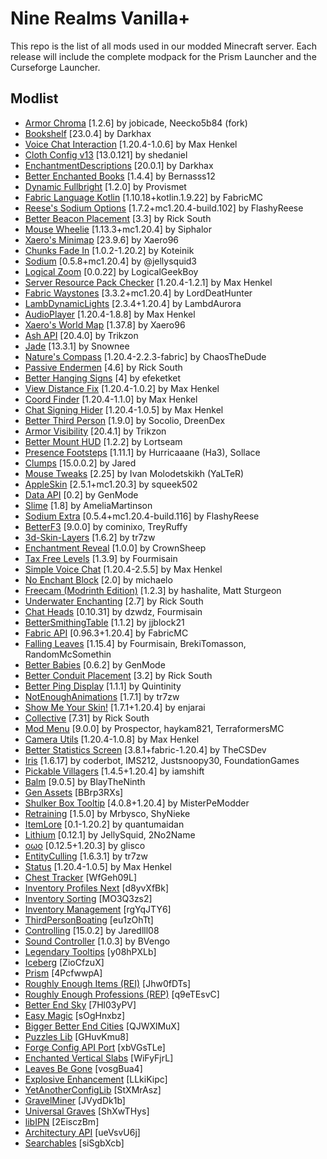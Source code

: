 # Nine Realms Vanilla+

This repo is the list of all mods used in our modded Minecraft server.
Each release will include the complete modpack for the Prism Launcher and the Curseforge Launcher.

## Modlist

- [Armor Chroma](https://modrinth.com/mod/pJnbPs9G) [1.2.6] by jobicade, Neecko5b84 (fork)
- [Bookshelf](https://modrinth.com/mod/uy4Cnpcm) [23.0.4] by Darkhax
- [Voice Chat Interaction](https://modrinth.com/mod/qsSP2ZZ0) [1.20.4-1.0.6] by Max Henkel
- [Cloth Config v13](https://modrinth.com/mod/9s6osm5g) [13.0.121] by shedaniel
- [EnchantmentDescriptions](https://modrinth.com/mod/UVtY3ZAC) [20.0.1] by Darkhax
- [Better Enchanted Books](https://modrinth.com/mod/yjpXhps7) [1.4.4] by Bernasss12
- [Dynamic Fullbright](https://modrinth.com/mod/tF7P4IlX) [1.2.0] by Provismet
- [Fabric Language Kotlin](https://modrinth.com/mod/Ha28R6CL) [1.10.18+kotlin.1.9.22] by FabricMC
- [Reese's Sodium Options](https://modrinth.com/mod/Bh37bMuy) [1.7.2+mc1.20.4-build.102] by FlashyReese
- [Better Beacon Placement](https://modrinth.com/mod/GOKA9KZY) [3.3] by Rick South
- [Mouse Wheelie](https://modrinth.com/mod/u5Ic2U1u) [1.13.3+mc1.20.4] by Siphalor
- [Xaero's Minimap](https://modrinth.com/mod/JkSi2Fzx) [23.9.6] by Xaero96
- [Chunks Fade In](https://modrinth.com/mod/JaNmzvA8) [1.0.2-1.20.2] by Koteinik
- [Sodium](https://modrinth.com/mod/AANobbMI) [0.5.8+mc1.20.4] by @jellysquid3
- [Logical Zoom](https://modrinth.com/mod/8bOImuGU) [0.0.22] by LogicalGeekBoy
- [Server Resource Pack Checker](https://modrinth.com/mod/fCpuZIcM) [1.20.4-1.2.1] by Max Henkel
- [Fabric Waystones](https://modrinth.com/mod/sTZr7NVo) [3.3.2+mc1.20.4] by LordDeatHunter
- [LambDynamicLights](https://modrinth.com/mod/yBW8D80W) [2.3.4+1.20.4] by LambdAurora
- [AudioPlayer](https://modrinth.com/mod/SRlzjEBS) [1.20.4-1.8.8] by Max Henkel
- [Xaero's World Map](https://modrinth.com/mod/NcUtCpym) [1.37.8] by Xaero96
- [Ash API](https://modrinth.com/mod/Q8xUICr6) [20.4.0] by Trikzon
- [Jade](https://modrinth.com/mod/nvQzSEkH) [13.3.1] by Snownee
- [Nature's Compass](https://modrinth.com/mod/fPetb5Kh) [1.20.4-2.2.3-fabric] by ChaosTheDude
- [Passive Endermen](https://modrinth.com/mod/N7UFQA9x) [4.6] by Rick South
- [Better Hanging Signs](https://modrinth.com/mod/l6VVh2KR) [4] by efeketket
- [View Distance Fix](https://modrinth.com/mod/nxrXbh5K) [1.20.4-1.0.2] by Max Henkel
- [Coord Finder](https://modrinth.com/mod/kPkTtp4N) [1.20.4-1.1.0] by Max Henkel
- [Chat Signing Hider](https://modrinth.com/mod/6KrNtW32) [1.20.4-1.0.5] by Max Henkel
- [Better Third Person](https://modrinth.com/mod/G1s2WpNo) [1.9.0] by Socolio, DreenDex
- [Armor Visibility](https://modrinth.com/mod/kvPlmCLX) [20.4.1] by Trikzon
- [Better Mount HUD](https://modrinth.com/mod/kqJFAPU9) [1.2.2] by Lortseam
- [Presence Footsteps](https://modrinth.com/mod/rcTfTZr3) [1.11.1] by Hurricaaane (Ha3), Sollace
- [Clumps](https://modrinth.com/mod/Wnxd13zP) [15.0.0.2] by Jared
- [Mouse Tweaks](https://modrinth.com/mod/aC3cM3Vq) [2.25] by Ivan Molodetskikh (YaLTeR)
- [AppleSkin](https://modrinth.com/mod/EsAfCjCV) [2.5.1+mc1.20.3] by squeek502
- [Data API](https://modrinth.com/mod/ZS3lIxKu) [0.2] by GenMode
- [Slime](https://modrinth.com/mod/qpnMRvwM) [1.8] by AmeliaMartinson
- [Sodium Extra](https://modrinth.com/mod/PtjYWJkn) [0.5.4+mc1.20.4-build.116] by FlashyReese
- [BetterF3](https://modrinth.com/mod/8shC1gFX) [9.0.0] by cominixo, TreyRuffy
- [3d-Skin-Layers](https://modrinth.com/mod/zV5r3pPn) [1.6.2] by tr7zw
- [Enchantment Reveal](https://modrinth.com/mod/Xht4wlLG) [1.0.0] by CrownSheep
- [Tax Free Levels](https://modrinth.com/mod/jCBrrLTs) [1.3.9] by Fourmisain
- [Simple Voice Chat](https://modrinth.com/mod/9eGKb6K1) [1.20.4-2.5.5] by Max Henkel
- [No Enchant Block](https://modrinth.com/mod/wP2OLp8w) [2.0] by michaelo
- [Freecam (Modrinth Edition)](https://modrinth.com/mod/XeEZ3fK2) [1.2.3] by hashalite, Matt Sturgeon
- [Underwater Enchanting](https://modrinth.com/mod/e8JtTY4h) [2.7] by Rick South
- [Chat Heads](https://modrinth.com/mod/Wb5oqrBJ) [0.10.31] by dzwdz, Fourmisain
- [BetterSmithingTable](https://modrinth.com/mod/Vt8TI045) [1.1.2] by jjblock21
- [Fabric API](https://modrinth.com/mod/P7dR8mSH) [0.96.3+1.20.4] by FabricMC
- [Falling Leaves](https://modrinth.com/mod/WhbRG4iK) [1.15.4] by Fourmisain, BrekiTomasson, RandomMcSomethin
- [Better Babies](https://modrinth.com/mod/W9qgAZfz) [0.6.2] by GenMode
- [Better Conduit Placement](https://modrinth.com/mod/lRF5nzIz) [3.2] by Rick South
- [Better Ping Display](https://modrinth.com/mod/MS1ZMyR7) [1.1.1] by Quintinity
- [NotEnoughAnimations](https://modrinth.com/mod/MPCX6s5C) [1.7.1] by tr7zw
- [Show Me Your Skin!](https://modrinth.com/mod/bD7YqcA3) [1.7.1+1.20.4] by enjarai
- [Collective](https://modrinth.com/mod/e0M1UDsY) [7.31] by Rick South
- [Mod Menu](https://modrinth.com/mod/mOgUt4GM) [9.0.0] by Prospector, haykam821, TerraformersMC
- [Camera Utils](https://modrinth.com/mod/rrwQMaWQ) [1.20.4-1.0.8] by Max Henkel
- [Better Statistics Screen](https://modrinth.com/mod/n6PXGAoM) [3.8.1+fabric-1.20.4] by TheCSDev
- [Iris](https://modrinth.com/mod/YL57xq9U) [1.6.17] by coderbot, IMS212, Justsnoopy30, FoundationGames
- [Pickable Villagers](https://modrinth.com/mod/lMRqnKVq) [1.4.5+1.20.4] by iamshift
- [Balm](https://modrinth.com/mod/MBAkmtvl) [9.0.5] by BlayTheNinth
- [Gen Assets](https://modrinth.com/mod/ZRGZa67i) [BBrp3RXs]
- [Shulker Box Tooltip](https://modrinth.com/mod/2M01OLQq) [4.0.8+1.20.4] by MisterPeModder
- [Retraining](https://modrinth.com/mod/Iugiwphr) [1.5.0] by Mrbysco, ShyNieke
- [ItemLore](https://modrinth.com/mod/ZXr70n5I) [0.1-1.20.2] by quantumaidan
- [Lithium](https://modrinth.com/mod/gvQqBUqZ) [0.12.1] by JellySquid, 2No2Name
- [oωo](https://modrinth.com/mod/ccKDOlHs) [0.12.5+1.20.3] by glisco
- [EntityCulling](https://modrinth.com/mod/NNAgCjsB) [1.6.3.1] by tr7zw
- [Status](https://modrinth.com/mod/b93awgkg) [1.20.4-1.0.5] by Max Henkel
- [Chest Tracker](https://modrinth.com/mod/ni4SrKmq) [WfGeh09L]
- [Inventory Profiles Next](https://modrinth.com/mod/O7RBXm3n) [d8yvXfBk]
- [Inventory Sorting](https://modrinth.com/mod/5ibSyLAz) [MO3Q3zs2]
- [Inventory Management](https://modrinth.com/mod/F7wXag4i) [rgYqJTY6]
- [ThirdPersonBoating](https://modrinth.com/mod/QCPupgrj) [eu1zOhTt]
- [Controlling](https://modrinth.com/mod/xv94TkTM) [15.0.2] by Jaredlll08
- [Sound Controller](https://modrinth.com/mod/uY9zbflw) [1.0.3] by BVengo
- [Legendary Tooltips](https://modrinth.com/mod/atHH8NyV) [y08hPXLb]
- [Iceberg](https://modrinth.com/mod/5faXoLqX) [ZioCfzuX]
- [Prism](https://modrinth.com/mod/1OE8wbN0) [4PcfwwpA]
- [Roughly Enough Items (REI)](https://modrinth.com/mod/nfn13YXA) [Jhw0fDTs]
- [Roughly Enough Professions (REP)](https://modrinth.com/mod/V8XJ8f5f) [q9eTEsvC]
- [Better End Sky](https://modrinth.com/mod/SgJ1iW80) [7Hl03yPV]
- [Easy Magic](https://modrinth.com/mod/9hx3AbJM) [sOgHnxbz]
- [Bigger Better End Cities](https://modrinth.com/mod/A1ySbDYD) [QJWXlMuX]
- [Puzzles Lib](https://modrinth.com/mod/QAGBst4M) [GHuvKmu8]
- [Forge Config API Port](https://modrinth.com/mod/ohNO6lps) [xbVGsTLe]
- [Enchanted Vertical Slabs](https://modrinth.com/mod/TG1cHkRf) [WiFyFjrL]
- [Leaves Be Gone](https://modrinth.com/mod/AVq17PqV) [vosgBua4]
- [Explosive Enhancement](https://modrinth.com/mod/OSQ8mw2r) [LLkiKipc]
- [YetAnotherConfigLib](https://modrinth.com/mod/1eAoo2KR) [StXMrAsz]
- [GravelMiner](https://modrinth.com/mod/iAzrhsju) [JVydDk1b]
- [Universal Graves](https://modrinth.com/mod/yn9u3ypm) [ShXwTHys]
- [libIPN](https://modrinth.com/mod/onSQdWhM) [2EisczBm]
- [Architectury API](https://modrinth.com/mod/lhGA9TYQ) [ueVsvU6j]
- [Searchables](https://modrinth.com/mod/fuuu3xnx) [siSgbXcb]
